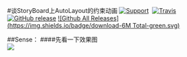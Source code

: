 #谈StoryBoard上AutoLayout的约束动画
[![Support](https://img.shields.io/badge/support-iOS%207%2B%20-blue.svg?style=flat)](https://www.apple.com/nl/ios/)&nbsp;
[![Travis](https://img.shields.io/travis/rust-lang/rust.svg)]()
[![GitHub release](https://img.shields.io/github/release/qubyte/rubidium.svg)]()
[![Github All Releases](https://img.shields.io/badge/download-6M Total-green.svg)](https://github.com/minggo620/iOSConstraintAnimation/archive/master.zip)

##Sense：
####先看一下效果图  
![](https://github.com/minggo620/iOSConstraintAnimation/blob/master/picture/constraintAnimation.gif?raw=true)

